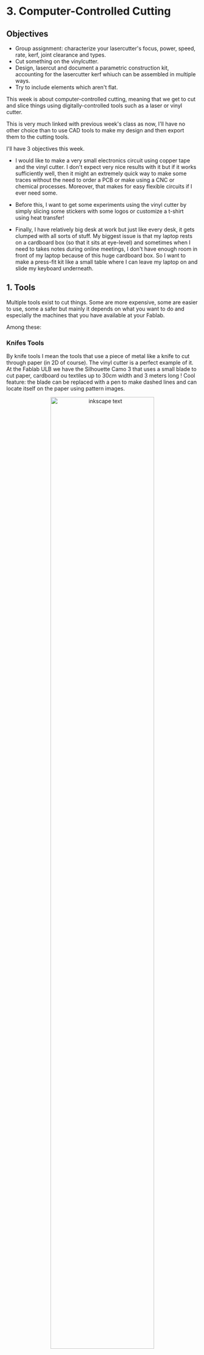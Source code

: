 # 3. Computer-Controlled Cutting

## Objectives

<div class="objectivePanel">
  <ul>
    <li> Group assignment: characterize your lasercutter's focus, power, speed, rate, kerf, joint clearance and types. </li>
    <li> Cut something on the vinylcutter.</li>
    <li>  Design, lasercut and document a parametric construction kit, accounting for the lasercutter kerf whiuch can be assembled in multiple ways.</li>
    <li> Try to include elements which aren't flat.</li>
  </ul>
</div>

<div class="dottedLine"></div>

This week is about computer-controlled cutting, meaning that we get to cut and slice things using digitally-controlled tools such as a laser or vinyl cutter.

This is very much linked with previous week's class as now, I'll have no other choice than to use CAD tools to make my design and then export them to the cutting tools.

I'll have 3 objectives this week.

- I would like to make a very small electronics circuit using copper tape and the vinyl cutter. I don't expect very nice results with it but if it works sufficiently well, then it might an extremely quick way to make some traces without the need to order a PCB or make using a CNC or chemical processes. Moreover, that makes for easy flexible circuits if I ever need some.

- Before this, I want to get some experiments using the vinyl cutter by simply slicing some stickers with some logos or customize a t-shirt using heat transfer!

- Finally, I have relatively big desk at work but just like every desk, it gets clumped with all sorts of stuff. My biggest issue is that my laptop rests on a cardboard box (so that it sits at eye-level) and sometimes when I need to takes notes during online meetings, I don't have enough room in front of my laptop because of this huge cardboard box. So I want to make a press-fit kit like a small table where I can leave my laptop on and slide my keyboard underneath.


## 1. Tools
Multiple tools exist to cut things. Some are more expensive, some are easier to use, some a safer but mainly it depends on what you want to do and especially the machines that you have available at your Fablab.

Among these:

### Knifes Tools
By knife tools I mean the tools that use a piece of metal like a knife to cut through paper (in 2D of course). The vinyl cutter is a perfect example of it.
At the Fablab ULB we have the Silhouette Camo 3 that uses a small blade to cut paper, cardboard ou textiles up to 30cm width and 3 meters long !
Cool feature: the blade can be replaced with a pen to make dashed lines and can locate itself on the paper using pattern images.

<figure> <center>
  <img src="./../../img/mod03/silhouetteCamo.jpg" alt="inkscape text" width="80%" />
  <figcaption> Our vinyl cutter</figcaption>
</figure>

There are multiple other types of knife tools that can punch, roll, shear paper... But those are super expensive and we don't have these kinds at the ULB.

Some cutters use ultrasonic energy to melt plastic or burn wood at the same time of cutting ! I would love to try one of these a day.


### Laser cutters
We have a [CO2 EPILOG FUSION PRO](https://www.epiloglaser.fr/machines-laser/fusion-pro-laser-series.htm) with a working surface of 30x60cm and that is interfaced with CorelDraw. The CO2 part means that the gain medium is actually CO2 ! The medium will change the light frequency of the laser and given that materials don't absorb all frequencies at the same level, the laser frequency will influence the type of material it can cut.

<figure> <center>
  <img src="./../../img/mod03/epilog.jpg" alt="epilog" width="80%" />
  <figcaption>Our epilog !</figcaption>
</figure>

<figure> <center>
  <img src="./../../img/mod03/exhaust.jpg" alt="exhaust" width="80%" />
  <figcaption>And it's exhaust, an extremely important part !</figcaption>
</figure>

CO2 lasers are cheap and efficient but are limited to cardboard, wood and acrylic mainly. Fibers lasers can cut metals !

### And the rest !
Plasma cutters are for metal cutting by melting the metal (extremely hot plume). Waterjet cutters basically outputs water at supersonic speed that cuts through metal sheets, stones and almost everything (way more things than a laser cutter) and are mostly used in the industry. Hot wire cutters can be used to make artistical shapes in foam with a heating resistor a voltage on its ends. The end result is extremely smooth and the minimum diameter is of the wire itself which can be extremely low.

## To parametric design !
So in order to do a cardboard design using the laser cutter, we'll basically need to set the width of the slots and their depth. The width depends only on the cardboard thickness (and a margin) but can be therefore set in a parametric manner in the CAD tool (meaning that a simple change of the parameter variable will change the whole design).

### CAD tools
Basically we can use most of the tools described last week.
Inkscape for example has multiple [extension](https://inkscape.org/gallery/=extension/) that can be used to make it more parametric. It's fairly limited (we need to use clone parts so that they are linked) but still a possibility for laser cutting.
We also discussed other possibilities last week like Rhino and the Grasshopper extension.

There are also specifically designed tools for laser cutting, like [FlatLab](http://flatfab.com/) that I will maybe use at the end of the week to design an animal or something.

To complete my objective, I will personally be using FreeCAD (in sketcher workbench mode) that I learned last week and Solidworks as I know it well.
Execuc made a nice [module for FreeCAD](https://github.com/execuc/LCInterlocking) available on Github that can create interlocking cut parts from a 3D model, as 2D SVG ! I will try to use it but I need to understand the basics myself first.

### The ~~horse~~ machine whisperer
Getting a design is one thing but then you need to "inject" your design in the cutting machine. Each machine has its own drivers so this is one way of doing it. But other tools exist like [Deepnest](https://deepnest.io/). Deepnest is an open-source software that will optimize the cuts and the parts so waste the least amount of material and time (merging common lines and so on). This also will improve quality of the final results by avoiding heat warping (distortion in the material due to the heat of the laser) with every subsequent laser pass.

## 2. Machine setup and characterization
As part of the group assignment, [Jason](http://fabacademy.org/2021/labs/ulb/students/jason-pettiaux/) and I had  to characterize the laser cutter we were going to use.
We wanted to check a few things:
1. Check the focus
1. Measure kerf
2. Play with the power/speed ratio to find the good settings for our material for both cutting and engraving.

### Focus

For the focus it's actually quite simple. The Epilog as an automatic focus settings that uses a plunge to measure the material height and adjust the focus. It is however not to be used with soft materials as it will bump into it may leave traces ! Hopefully for us, the length of the waist of our laser cutter is quite long so it's hard to be really out of focus. Once the focus is done, no need to touch it again for the same material.
We couldn't test it but we suppose that if dramatically out-of-focus, then the power would be more dissipated in the material and it may be actually better for engraving?


### Kerf

To measure the kerf, we just need to cut a square and measure the difference between the expected width and measured width. Since we "lose" half a kerf unit on each laser pass, we lose a full kerf unit per square. To enhance the accuracy of the measurement, we cut 10 squares and placed them together: our result was therefore 10 times more accurate.

<figure> <center>
  <img src="./../../img/mod03/kerfMeasurement.jpg" alt="kerf" width="80%" />
  <figcaption> 96.7mm measured width from an expected 100mm</figcaption>
</figure>

We measured a kerf of 3.3mm for the 10 squares, therefore we have a kerf unit = 0.33mm. It is actually twice what we expected (the lasersaur that our Lab uses usually has a mean kerf of about 0.17mm) so it's a good thing we actually measured it before cutting parts of our construction kits.

### Power and speed

Finally to find the good speed and power ratio for our material, we prepared an SVG file with multiple squares of different colors that we could link to actual parameters in the Epilog software. Sometimes there is no need to reinvent the wheel so we just used the design of our predecessors but this time with the intent to test it on the Epilog and test the engraving capabilities.

<figure> <center>
  <img src="./../../img/mod03/laserCutterInkscape.png" alt="powerSpeedRatio" width="80%" />
  <figcaption></figcaption>
</figure>

What we could observe is that, as expected, the ratio of speed and power outputs the same result. It is quite logical as the slower the pass is, the more power is delivered to the material to ignite it and the more it pierces through the material.
That means that the energy given to the material is equal to the power delivered by the laser divided by the speed.


By varying the speed and power, we can also engrave different color gradation:
<video width="640" height="480" autoplay loop>
  <source src="./../../img/mod03/laserEngraving.mp4" type="video/mp4">
Your browser does not support the video tag.
</video>

The Epilog also has a "frequency" settings but even though playing with it, it did not yield visible result. It is still an unknown and is left at 100%.

### Lasersaur mirror aligning

We also tried to repair the [Lasersaur](https://www.lasersaur.com/) in our lab that was unfortunately out of order. We therefore spent quite a lot of time aligning the mirrors.

<figure> <center>
  <img src="./../../img/mod03/alignement1.jpg" alt="lasersaur" width="80%" />
  <figcaption>A white tape on the mirror and single laser pulse allows to align the mirror through trial and error</figcaption>
</figure>

<figure> <center>
  <img src="./../../img/mod03/alignement2.jpg" alt="lasersaur" width="80%" />
  <figcaption> First point at small distance from the laser output: the point is slightly off-center</figcaption>
</figure>

<figure> <center>
  <img src="./../../img/mod03/alignement3.jpg" alt="lasersaur" width="80%" />
  <figcaption> At greater distance, the offset is amplified and we can start aligning the mirror through trial and error</figcaption>
</figure>

<figure> <center>
  <img src="./../../img/mod03/lasersaurInterface.jpg" alt="lasersaur" width="80%" />
  <figcaption> A simple small square is used as the cutting shape and allows for a small duration laser pulse</figcaption>
</figure>


## 2. My Vynil cutter design

So I used my newly acquired skill to slightly adjust the logo of my last year promotion.
<figure> <center>
  <img src="./../../img/mod03/logoInitial.jpg" alt="logo text" width="80%" />
  <figcaption></figcaption>
</figure>

I first adjusted the colors in Photoshop to make the background black, then I selected the main center logo using the lasso tool before inverting the selection and removing the rest.

I was left with some unwanted pixels (due to the image rasterization) that I quickly painted in white (Locking the layer alpha channel and simply applying a white brush on inaccurate edges).

I then had to vectorize my image for the Vynil cutter software to cut it. I launched inkscape then "Path -> Trace bitmap" and used multiple scans and tweaked some parameters to end up with a nice vectorized image !

<figure> <center>
  <img src="./../../img/mod03/logoBiomed.png" alt="logo text" width="80%" />
  <figcaption> The adapated logo !</figcaption>
</figure>


Then I realized that to import it in Silhouette Studio, I needed a .dxf file so I tried to convert my SVG to it and ended up with a 30MB file that Silhouette never succeeded importing...

Anwyay I found out that I could simply import my PNG and it would vectorize inside the software !
By choosing "Select Trace Area" and tweaking the settings I had a nice trace for the machine to cut.




<figure> <center>
  <img src="./../../img/mod03/silhouettepng.jpg" alt="logo text" width="80%" />
  <figcaption> The PNG inside the Silhouette software</figcaption>
</figure>


<figure> <center>
  <img src="./../../img/mod03/silhouettetrace.jpg" alt="logo text" width="80%" />
  <figcaption> Trace settings</figcaption>
</figure>

<figure> <center>
  <img src="./../../img/mod03/silhouetteresult.jpg" alt="logo text" width="80%" />
  <figcaption> The output trace</figcaption>
</figure>

Then by clicking the Send button in the upper-right corner, you can change the settings of the blade and just cut your design.

### test cut to dial the cutter (highly dependant )
transfer of copper sheet to an epoxy film to make it stiffer and get a better resolution.


### Trying to make a flexible circuit
I wanted to test the capabilities of the copper sheets, sliced with the vynil cutter to make a small, flexible PCB. I used some copper sheet that I found at the lab and made a quick simple circuit in Altium. I also wanted to avoid a power source if possible so I tried to make some loops to act as a coil so that I could use an inductive link to power my circuit. Since the current will be AC, I use 4 schottky diodes to make a full-bridge rectifier. Finally, I chose a red LED as these require the less voltage to light up. All SMD components were found at my lab and are 1206.

One of the main requirements though was to avoid sharp corners as much as possible as sharp corners will cause reflection issues when working at high frequency (as with inductive link powering).

<figure> <center>
  <img src="./../../img/mod03/schematic.jpg" alt="schematic" width="80%" />
  <figcaption> A simple full-bridge rectifier and an LED</figcaption>
</figure>

<figure> <center>
  <img src="./../../img/mod03/pcb.jpg" alt="logo text" width="80%" />
  <figcaption> The PCB design </figcaption>
</figure>

I exported it in a PDF from Altium and then vectorized it in Inkscape just like for my logo.

<figure> <center>
  <img src="./../../img/mod03/traceBitmap.jpg" alt="logo text" width="80%" />
  <figcaption> Edge detection to vectorize the bitmap image</figcaption>
</figure>

<figure> <center>
  <img src="./../../img/mod03/printout.jpg" alt="logo text" width="80%" />
  <figcaption> The vectorized drawing for the vynil cutter </figcaption>
</figure>

The only thing that I had to look for was the actual scaling of my picture. I had to manually scale it so that the measurement on my PCB are the same as the distance on the vectorized image. The dimensions of my PCB are 78.74mmx76.2mm.

### How it (should) work

So the main idea is that power is transmitted from a primary to a secondary (my circuit). The device should work on the principle of mutual induction between the two coils. The magnetic flux generated by the emitter coil gets linked to the secondary and a voltage is generated in the secondary (also called EMF (electromotor force)).

The EMF is directly proportional to the derivative of the current in the primary (E = -d(phi)/dt, with phi the magnetic flux capted by the secondary which depends itself of the number of coils).

So basically, on the primary I will need a fast-switching current. Common AC voltage is 50Hz, which is absolutely not enough. The idea is therefore to use a class E amplifier which can translate DC current into alternative current with minimal loss (an oscillator circuit).

<figure> <center>
  <img src="./../../img/mod03/classE.jpg" alt="logo text" width="80%" />
  <figcaption> A classic class E </figcaption>
</figure>

Now I won't be making one, hopefully, I have a similar class E and coil available at my lab that is working at 300kHz. µ

By injecting 9V at the primary, I hope to be able to get at least a few volts after my full-wave rectifier to light up my LED (about 2V).

## 3. My laser cutter design
To make a parametric design in Solidworks, I had to make a basic sketch then go to "Tools -> Equations" and there I could add my variables. In my sketch dimension I could then refer to those variables.

<figure> <center>
  <img src="./../../img/mod03/variable.jpg" alt="logo text" width="80%" />
  <figcaption></figcaption>
</figure>

<figure> <center>
  <img src="./../../img/mod03/jointTester.jpg" alt="logo text" width="80%" />
  <figcaption></figcaption>
</figure

I then made a drawing of my object and exported it in a TIF file. Back in Inkscape I can trace the bitmap and scale it to the correct dimensions. The red contour is so that in the Epilog software we can set it as a cut while black is the engraving of the numbers.

<figure> <center>
  <img src="./../../img/mod03/drawing.jpg" alt="logo text" width="80%" />
  <figcaption></figcaption>
</figure>

<figure> <center>
  <img src="./../../img/mod03/inkscapeComb.jpg" alt="logo text" width="80%" />
  <figcaption></figcaption>
</figure>


note: need chamfer on slots to help fitting it in and compress it so that it gets inside and stays there.
flexure in cardboard to make it flex for soft corners, curves...

kerf is the fact that the laser has a finite width and therefore we need to offset the laser path a bit on the external side to ensure the cutting happens actually on the chosen path.


## Mechanical iris in cardboard ?
maybe for machine day, to open it on the wire shelf... ?
